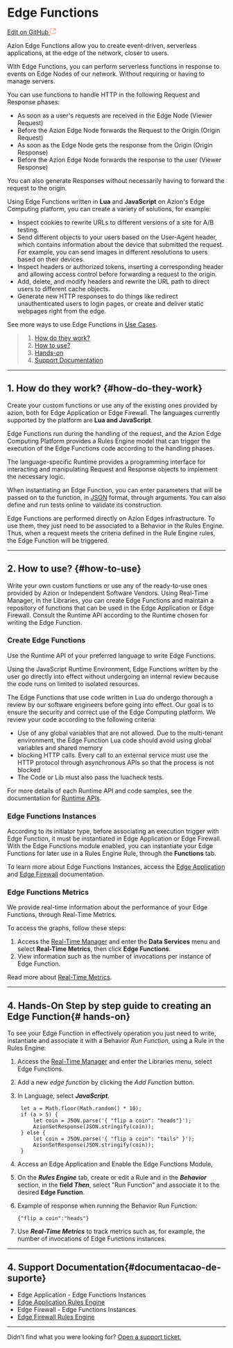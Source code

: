 # Edge **Functions**

[Edit on GitHub <svg width="14" height="14" xmlns="http://www.w3.org/2000/svg"><g fill="none" stroke="#F3652B"><path d="M4.81.71H.672v11.43H12.1V8.001" stroke-width=".8"/><path d="M6.87.786h5.155V5.94M6.31 6.5L12.026.786"/></g></svg>](https://github.com/aziontech/docs_en/edit/master/edge-functions/index.md)

Azion Edge Functions allow you to create event-driven, serverless applications, at the edge of the network, closer to users.

With Edge Functions, you can perform serverless functions in response to events on Edge Nodes of our network. Without requiring or having to manage servers. 

You can use functions to handle HTTP in the following Request and Response phases:

- As soon as a user's requests are received in the Edge Node (Viewer Request)
- Before the Azion Edge Node forwards the Request to the Origin (Origin Request)
- As soon as the Edge Node gets the response from the Origin (Origin Response)
- Before the Azion Edge Node forwards the response to the user (Viewer Response)

You can also generate Responses without necessarily having to forward the request to the origin.

Using Edge Functions written in **Lua** and **JavaScript** on Azion's Edge Computing platform, you can create a variety of solutions, for example:

- Inspect cookies to rewrite URLs to different versions of a site for A/B testing.
- Send different objects to your users based on the User-Agent header, which contains information about the device that submitted the request. For example, you can send images in different resolutions to users based on their devices.
- Inspect headers or authorized tokens, inserting a corresponding header and allowing access control before forwarding a request to the origin.
- Add, delete, and modify headers and rewrite the URL path to direct users to different cache objects.
- Generate new HTTP responses to do things like redirect unauthenticated users to login pages, or create and deliver static webpages right from the edge.

See more ways to use Edge Functions in [Use Cases](https://www.azion.com/en/documentation/use-cases/).

> 1. [How do they work?](#how-do-they-work)
> 2. [How to use?](#how-to-use)
> 3. [Hands-on](#hands-on)
> 4. [Support Documentation](#support-documentation)

---

## 1. How do they work? {#how-do-they-work}

Create your custom functions or use any of the existing ones provided by azion, both for Edge Application or Edge Firewall. The languages currently supported by the platform are **Lua and JavaScript**.

Edge Functions run during the handling of the request, and the Azion Edge Computing Platform provides a Rules Engine model that can trigger the execution of the Edge Functions code according to the handling phases. 

The language-specific Runtime provides a programming interface for interacting and manipulating Request and Response objects to implement the necessary logic.

When instantiating an Edge Function, you can enter parameters that will be passed on to the function, in [JSON](https://www.json.org/) format, through arguments. You can also define and run tests online to validate its construction.

Edge Functions are performed directly on Azion Edges infrastructure. To use them, they just need to be associated to a Behavior in the Rules Engine. Thus, when a request meets the criteria defined in the Rule Engine rules, the Edge Function will be triggered.

---

## 2. How to use? {#how-to-use}

Write your own custom functions or use any of the ready-to-use ones provided by Azion or Independent Software Vendors. Using Real-Time Manager, in the Libraries, you can create Edge Functions and maintain a repository of functions that can be used in the Edge Application or Edge Firewall. Consult the Runtime API according to the Runtime chosen for writing the Edge Function.

### Create Edge Functions

Use the Runtime API of your preferred language to write Edge Functions.

Using the JavaScript Runtime Environment, Edge Functions written by the user go directly into effect without undergoing an internal review because the code runs on limited to isolated resources.

The Edge Functions that use code written in Lua do undergo thorough a review by our software engineers before going into effect. Our goal is to ensure the security and correct use of the Edge Computing platform. We review your code according to the following criteria:

- Use of any global variables that are not allowed. Due to the multi-tenant environment, the Edge Function Lua code should avoid using global variables and shared memory
- blocking HTTP calls. Every call to an external service must use the HTTP protocol through asynchronous APIs so that the process is not blocked
- The Code or Lib must also pass the luacheck tests.

For more details of each Runtime API and code samples, see the documentation for [Runtime APIs](https://www.azion.com/en/documentation/products/edge-functions/runtime-apis/).

### Edge Functions Instances

According to its initiator type, before associating an execution trigger with Edge Function, it must be instantiated in Edge Application or Edge Firewall. With the Edge Functions module enabled, you can instantiate your Edge Functions for later use in a Rules Engine Rule, through the **Functions** tab.

To learn more about Edge Functions Instances, access the [Edge Application](https://www.azion.com/en/documentation/products/edge-application/edge-functions-instances/) and [Edge Firewall](https://www.azion.com/en/documentation/products/edge-firewall/edge-functions-instances/) documentation.

### Edge Functions Metrics

We provide real-time information about the performance of your Edge Functions, through Real-Time Metrics.

To access the graphs, follow these steps:

1. Access the [Real-Time Manager](https://manager.azion.com/) and enter the **Data Services** menu and select **Real-Time Metrics**, then click **Edge Functions**.
2. View information such as the number of invocations per instance of Edge Function.

Read more about [Real-Time Metrics](https://www.azion.com/en/documentation/products/real-time-metrics/).

---

## 4. Hands-On Step by step guide to creating an Edge Function{# hands-on}

To see your Edge Function in effectively operation you just need to write, instantiate and associate it with a Behavior _Run Function_, using a Rule in the Rules Engine:

1. Access the [Real-Time Manager](https://manager.azion.com/) and enter the Libraries menu, select Edge Functions.


2. Add a new _edge function_ by clicking the _Add Function_ button.


3. In Language, select ***JavaScript***.

   ~~~
    let a = Math.floor(Math.random() * 10);
    if (a > 5) {
        let coin = JSON.parse('{ "flip a coin": "heads"}');
        AzionSetResponse(JSON.stringify(coin));
    } else {
        let coin = JSON.parse('{ "flip a coin": "tails" }');
        AzionSetResponse(JSON.stringify(coin));
    }
   ~~~


4. Access an Edge Application and Enable the Edge Functions Module, 


5. On the ***Rules Engine*** tab, create or edit a Rule and in the ***Behavior*** section, in the **field *Then***, select "Run Function" and associate it to the desired **Edge Function**. 


6. Example of response when running the Behavior Run Function:

   ~~~
   {"flip a coin":"heads"}
   ~~~


7. Use ***Real-Time Metrics*** to track metrics such as, for example, the number of invocations of Edge Functions instances.

---

## 4. Support Documentation{#documentacao-de-suporte}

- Edge Application - Edge Functions Instances
- [Edge Application Rules Engine](https://www.azion.com/en/documentation/products/edge-application/rules-engine/)
- Edge Firewall - Edge Functions Instances
- [Edge Firewall Rules Engine](https://www.azion.com/en/documentation/products/edge-firewall/rules-engine/)

---

Didn't find what you were looking for? [Open a support ticket.](https://tickets.azion.com/)
